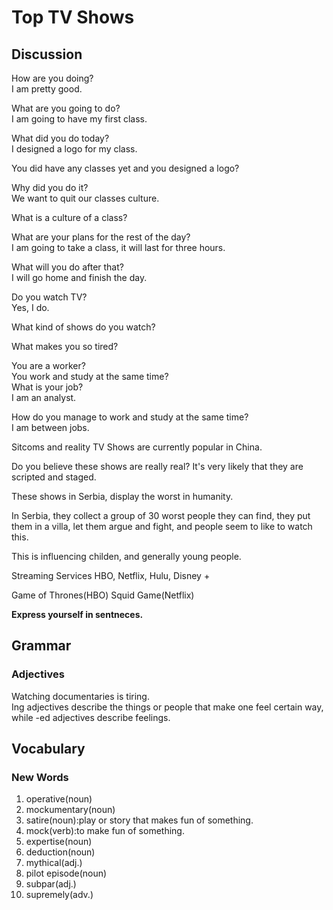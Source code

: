 # Top TV Shows
## Discussion
How are you doing?  
I am pretty good. 

What are you going to do?  
I am going to have my first class.  

What did you do today?  
I designed a logo for my class.  

You did have any classes yet and you designed a logo?  

Why did you do it?  
We want to quit our classes culture.  

What is a culture of a class?  

What are your plans for the rest of the day?  
I am going to take a class, it will last for three hours.  

What will you do after that?  
I will go home and finish the day.  

Do you watch TV?  
Yes, I do.  

What kind of shows do you watch?  

What makes you so tired?  

You are a worker?  
You work and study at the same time?  
What is your job?  
I am an analyst.  

How do you manage to work and study at the same time?  
I am between jobs.  

Sitcoms and reality TV Shows are currently popular in China.  

Do you believe these shows are really real? 
It's very likely that they are scripted and staged.  

These shows in Serbia, display the worst in humanity.  

In Serbia, they collect a group of 30 worst people they can find, they put them in a villa, let them argue and fight, and people seem to like to watch this.  

This is influencing childen, and generally young people.  

Streaming Services
HBO, Netflix, Hulu, Disney + 

Game of Thrones(HBO)
Squid Game(Netflix)





**Express yourself in sentneces.**

## Grammar
### Adjectives
Watching documentaries is tiring.  
Ing adjectives describe the things or people that make one feel certain way, while -ed adjectives describe feelings.  


## Vocabulary
### New Words
1. operative(noun)
1. mockumentary(noun)
1. satire(noun):play or story that makes fun of something.
1. mock(verb):to make fun of something.
1. expertise(noun)
1. deduction(noun)
1. mythical(adj.)
1. pilot episode(noun)
1. subpar(adj.)
1. supremely(adv.)

